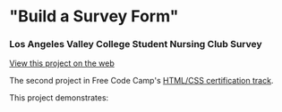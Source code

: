 # "Build a Survey Form"
### Los Angeles Valley College Student Nursing Club Survey


[View this project on the web](https://dvislearning.github.io/FCC-HTMLCSS-Student-Nursing-Club-Survey/student-nursing-club-survey.html)

The second project in Free Code Camp's [HTML/CSS certification track](https://learn.freecodecamp.org/responsive-web-design/responsive-web-design-projects/build-a-personal-portfolio-webpage).

This project demonstrates:

